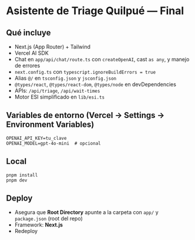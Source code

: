# Asistente de Triage Quilpué — Final

## Qué incluye
- Next.js (App Router) + Tailwind
- Vercel AI SDK
- Chat en `app/api/chat/route.ts` con `createOpenAI`, cast `as any`, y manejo de errores
- `next.config.ts` con `typescript.ignoreBuildErrors = true`
- Alias `@/` en `tsconfig.json` y `jsconfig.json`
- `@types/react`, `@types/react-dom`, `@types/node` en devDependencies
- APIs: `/api/triage`, `/api/wait-times`
- Motor ESI simplificado en `lib/esi.ts`

## Variables de entorno (Vercel → Settings → Environment Variables)
```
OPENAI_API_KEY=tu_clave
OPENAI_MODEL=gpt-4o-mini  # opcional
```

## Local
```
pnpm install
pnpm dev
```

## Deploy
- Asegura que **Root Directory** apunte a la carpeta con `app/` y `package.json` (root del repo)
- Framework: **Next.js**
- Redeploy
